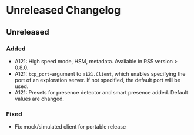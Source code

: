 # Unreleased Changelog

## Unreleased

### Added
- A121: High speed mode, HSM, metadata. Available in RSS version > 0.8.0.
- A121: `tcp_port`-argument to `a121.Client`, which enables specifying
        the port of an exploration server. If not specified, the default
        port will be used.
- A121: Presets for presence detector and smart presence added.
        Default values are changed.

### Fixed
- Fix mock/simulated client for portable release
